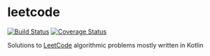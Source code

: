 # leetcode

[![Build Status](https://travis-ci.org/dkoval/leetcode.svg?branch=master)](https://travis-ci.org/dkoval/leetcode)
[![Coverage Status](https://img.shields.io/codecov/c/github/dkoval/leetcode.svg)](https://codecov.io/github/dkoval/leetcode)

Solutions to [LeetCode](https://leetcode.com/) algorithmic problems mostly written in Kotlin